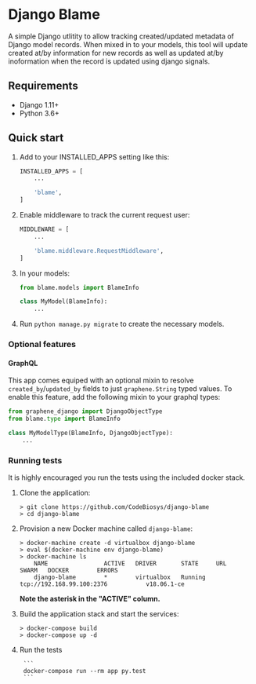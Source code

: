 # Django Blame

A simple Django utlitity to allow tracking created/updated metadata of Django
model records. When mixed in to your models, this tool will update created at/by
information for new records as well as updated at/by inoformation when the
record is updated using django signals.

## Requirements

* Django 1.11+
* Python 3.6+


## Quick start

1. Add to your INSTALLED_APPS setting like this:

    ```python
    INSTALLED_APPS = [
        ...

        'blame',
    ]
    ```

1. Enable middleware to track the current request user:

    ```python
    MIDDLEWARE = [
        ...

        'blame.middleware.RequestMiddleware',
    ]
    ```


1. In your models:

    ```python
    from blame.models import BlameInfo

    class MyModel(BlameInfo):
        ...
    ```


1. Run `python manage.py migrate` to create the necessary models.


### Optional features

#### GraphQL

This app comes equiped with an optional mixin to resolve `created_by`/`updated_by`
fields to just `graphene.String` typed values. To enable this feature, add the
following mixin to your graphql types:

```python
from graphene_django import DjangoObjectType
from blame.type import BlameInfo

class MyModelType(BlameInfo, DjangoObjectType):
    ...
```

### Running tests

It is highly encouraged you run the tests using the included docker stack.


1. Clone the application:

    ```
    > git clone https://github.com/CodeBiosys/django-blame
    > cd django-blame
    ```

1. Provision a new Docker machine called `django-blame`:

    ```
    > docker-machine create -d virtualbox django-blame
    > eval $(docker-machine env django-blame)
    > docker-machine ls
		NAME                ACTIVE   DRIVER       STATE     URL                         SWARM   DOCKER        ERRORS
		django-blame        *        virtualbox   Running   tcp://192.168.99.100:2376           v18.06.1-ce
    ```

    **Note the asterisk in the "ACTIVE" column.**


1. Build the application stack and start the services:

    ```
    > docker-compose build
    > docker-compose up -d
    ```

1. Run the tests

		```
		docker-compose run --rm app py.test
		```
